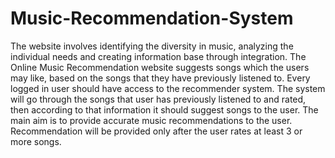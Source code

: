 # Music-Recommendation-System
The website involves identifying the diversity in music, analyzing the individual needs and creating information base through integration. The Online Music Recommendation website suggests songs which the users may like, based on the songs that they have previously listened to.
Every logged in user should have access to the recommender system. The system will go through the songs that user has previously listened to and rated, then according to that information it should suggest songs to the user. 
The main aim is to provide accurate music recommendations to the user. Recommendation will be provided only after the user rates at least 3 or more songs.
